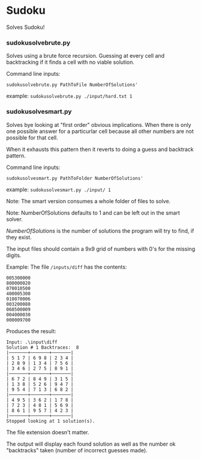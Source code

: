 # Sudoku
Solves Sudoku!

### sudokusolvebrute.py 
Solves using a brute force recursion. Guessing at every cell and backtracking if it finds a cell with no viable solution.

Command line inputs:

`sudokusolvebrute.py PathToFile NumberOfSolutions'`

example: `sudokusolvebrute.py ./input/hard.txt 1`


### sudokusolvesmart.py
Solves bye looking at "first order" obvious implications. When there is only one possible answer for a particurlar cell because all other numbers are not possible for that cell.

When it exhausts this pattern then it reverts to doing a guess and backtrack pattern.

Command line inputs:

`sudokusolvesmart.py PathToFolder NumberOfSolutions'`

example: `sudokusolvesmart.py ./input/ 1`

Note: The smart version consumes a whole folder of files to solve.

Note: NumberOfSolutions defaults to 1 and can be left out in the smart solver.

*NumberOfSolutions* is the number of solutions the program will try to find, if they exist.


The input files should contain a 9x9 grid of numbers with 0's for the missing digits.

Example:
The file `/inputs/diff` has the contents:
```
005300000
800000020
070010500
400005300
010070006
003200080
060500009
004000030
000009700
```

Produces the result:

```
Input: .\input\diff
Solution # 1 Backtraces:  8
|───────+───────+───────|
| 5 1 7 | 6 9 8 | 2 3 4 |
| 2 8 9 | 1 3 4 | 7 5 6 |
| 3 4 6 | 2 7 5 | 8 9 1 |
|───────+───────+───────|
| 6 7 2 | 8 4 9 | 3 1 5 |
| 1 3 8 | 5 2 6 | 9 4 7 |
| 9 5 4 | 7 1 3 | 6 8 2 |
|───────+───────+───────|
| 4 9 5 | 3 6 2 | 1 7 8 |
| 7 2 3 | 4 8 1 | 5 6 9 |
| 8 6 1 | 9 5 7 | 4 2 3 |
|───────+───────+───────|
Stopped looking at 1 solution(s).
```

The file extension doesn't matter.

The output will display each found solution as well as the number ok "backtracks" taken (number of incorrect guesses made).
